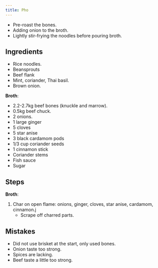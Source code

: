 ```yaml
---
title: Pho
---
```




- Pre-roast the bones.
- Adding onion to the broth.
- Lightly stir-frying the noodles before pouring broth.

## Ingredients
- Rice noodles.
- Beansprouts
- Beef flank
- Mint, coriander, Thai basil.
- Brown onion.

**Broth**:
- 2.2-2.7kg beef bones (knuckle and marrow).
- 0.5kg beef chuck.
- 2 onions.
- 1 large ginger
- 5 cloves
- 5 star anise
- 3 black cardamom pods
- 1/3 cup coriander seeds
- 1 cinnamon stick
- Coriander stems
- Fish sauce
- Sugar

## Steps
**Broth**:
1. Char on open flame: onions, ginger, cloves, star anise, cardamom, cinnamon.j
    - Scrape off charred parts.

## Mistakes
- Did not use brisket at the start, only used bones.
- Onion taste too strong.
- Spices are lacking.
- Beef taste a little too strong.